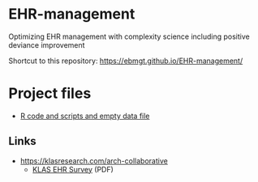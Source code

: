 # EHR-management
Optimizing EHR management with complexity science including positive deviance improvement

Shortcut to this repository: https://ebmgt.github.io/EHR-management/

# Project files
* [R code and scripts and empty data file](https://github.com/ebmgt/EHR-management/tree/main/R%20code%20and%20scripts)

## Links
* https://klasresearch.com/arch-collaborative
  * [KLAS EHR Survey](https://klasresearch.com/images/pages/usability-studies/base-emr-experience-survey.pdf) (PDF)
